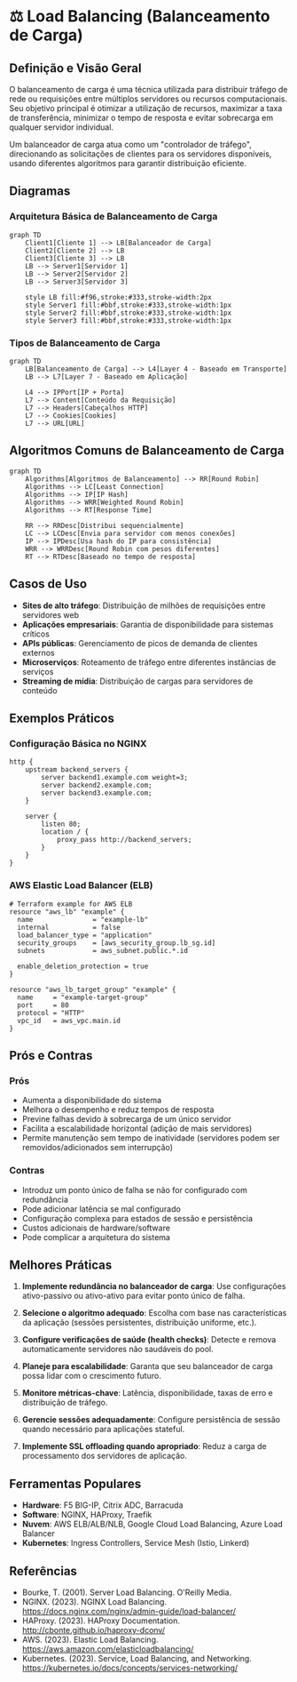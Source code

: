 # ⚖️ Load Balancing (Balanceamento de Carga)

## Definição e Visão Geral

O balanceamento de carga é uma técnica utilizada para distribuir tráfego de rede ou requisições entre múltiplos servidores ou recursos computacionais. Seu objetivo principal é otimizar a utilização de recursos, maximizar a taxa de transferência, minimizar o tempo de resposta e evitar sobrecarga em qualquer servidor individual.

Um balanceador de carga atua como um "controlador de tráfego", direcionando as solicitações de clientes para os servidores disponíveis, usando diferentes algoritmos para garantir distribuição eficiente.

## Diagramas

### Arquitetura Básica de Balanceamento de Carga

```mermaid
graph TD
    Client1[Cliente 1] --> LB[Balanceador de Carga]
    Client2[Cliente 2] --> LB
    Client3[Cliente 3] --> LB
    LB --> Server1[Servidor 1]
    LB --> Server2[Servidor 2]
    LB --> Server3[Servidor 3]
    
    style LB fill:#f96,stroke:#333,stroke-width:2px
    style Server1 fill:#bbf,stroke:#333,stroke-width:1px
    style Server2 fill:#bbf,stroke:#333,stroke-width:1px
    style Server3 fill:#bbf,stroke:#333,stroke-width:1px
```

### Tipos de Balanceamento de Carga

```mermaid
graph TD
    LB[Balanceamento de Carga] --> L4[Layer 4 - Baseado em Transporte]
    LB --> L7[Layer 7 - Baseado em Aplicação]
    
    L4 --> IPPort[IP + Porta]
    L7 --> Content[Conteúdo da Requisição]
    L7 --> Headers[Cabeçalhos HTTP]
    L7 --> Cookies[Cookies]
    L7 --> URL[URL]
```

## Algoritmos Comuns de Balanceamento de Carga

```mermaid
graph TD
    Algorithms[Algoritmos de Balanceamento] --> RR[Round Robin]
    Algorithms --> LC[Least Connection]
    Algorithms --> IP[IP Hash]
    Algorithms --> WRR[Weighted Round Robin]
    Algorithms --> RT[Response Time]
    
    RR --> RRDesc[Distribui sequencialmente]
    LC --> LCDesc[Envia para servidor com menos conexões]
    IP --> IPDesc[Usa hash do IP para consistência]
    WRR --> WRRDesc[Round Robin com pesos diferentes]
    RT --> RTDesc[Baseado no tempo de resposta]
```

## Casos de Uso

- **Sites de alto tráfego**: Distribuição de milhões de requisições entre servidores web
- **Aplicações empresariais**: Garantia de disponibilidade para sistemas críticos
- **APIs públicas**: Gerenciamento de picos de demanda de clientes externos
- **Microserviços**: Roteamento de tráfego entre diferentes instâncias de serviços
- **Streaming de mídia**: Distribuição de cargas para servidores de conteúdo

## Exemplos Práticos

### Configuração Básica no NGINX

```nginx
http {
    upstream backend_servers {
        server backend1.example.com weight=3;
        server backend2.example.com;
        server backend3.example.com;
    }
    
    server {
        listen 80;
        location / {
            proxy_pass http://backend_servers;
        }
    }
}
```

### AWS Elastic Load Balancer (ELB)

```hcl
# Terraform example for AWS ELB
resource "aws_lb" "example" {
  name               = "example-lb"
  internal           = false
  load_balancer_type = "application"
  security_groups    = [aws_security_group.lb_sg.id]
  subnets            = aws_subnet.public.*.id

  enable_deletion_protection = true
}

resource "aws_lb_target_group" "example" {
  name     = "example-target-group"
  port     = 80
  protocol = "HTTP"
  vpc_id   = aws_vpc.main.id
}
```

## Prós e Contras

### Prós
- Aumenta a disponibilidade do sistema
- Melhora o desempenho e reduz tempos de resposta
- Previne falhas devido à sobrecarga de um único servidor
- Facilita a escalabilidade horizontal (adição de mais servidores)
- Permite manutenção sem tempo de inatividade (servidores podem ser removidos/adicionados sem interrupção)

### Contras
- Introduz um ponto único de falha se não for configurado com redundância
- Pode adicionar latência se mal configurado
- Configuração complexa para estados de sessão e persistência
- Custos adicionais de hardware/software
- Pode complicar a arquitetura do sistema

## Melhores Práticas

1. **Implemente redundância no balanceador de carga**: Use configurações ativo-passivo ou ativo-ativo para evitar ponto único de falha.

2. **Selecione o algoritmo adequado**: Escolha com base nas características da aplicação (sessões persistentes, distribuição uniforme, etc.).

3. **Configure verificações de saúde (health checks)**: Detecte e remova automaticamente servidores não saudáveis do pool.

4. **Planeje para escalabilidade**: Garanta que seu balanceador de carga possa lidar com o crescimento futuro.

5. **Monitore métricas-chave**: Latência, disponibilidade, taxas de erro e distribuição de tráfego.

6. **Gerencie sessões adequadamente**: Configure persistência de sessão quando necessário para aplicações stateful.

7. **Implemente SSL offloading quando apropriado**: Reduz a carga de processamento dos servidores de aplicação.

## Ferramentas Populares

- **Hardware**: F5 BIG-IP, Citrix ADC, Barracuda
- **Software**: NGINX, HAProxy, Traefik
- **Nuvem**: AWS ELB/ALB/NLB, Google Cloud Load Balancing, Azure Load Balancer
- **Kubernetes**: Ingress Controllers, Service Mesh (Istio, Linkerd)

## Referências

- Bourke, T. (2001). Server Load Balancing. O'Reilly Media.
- NGINX. (2023). NGINX Load Balancing. https://docs.nginx.com/nginx/admin-guide/load-balancer/
- HAProxy. (2023). HAProxy Documentation. http://cbonte.github.io/haproxy-dconv/
- AWS. (2023). Elastic Load Balancing. https://aws.amazon.com/elasticloadbalancing/
- Kubernetes. (2023). Service, Load Balancing, and Networking. https://kubernetes.io/docs/concepts/services-networking/

